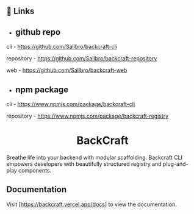 ## 🔗 Links
- ## github repo
cli - https://github.com/Sallbro/backcraft-cli

repository - https://github.com/Sallbro/backcraft-repository

web - https://github.com/Sallbro/backcraft-web

- ## npm package
cli - https://www.npmjs.com/package/backcraft-cli

repository - https://www.npmjs.com/package/backcraft-registry

<h1 align="center">BackCraft</h1>

Breathe life into your backend with modular scaffolding. Backcraft CLI empowers developers with beautifully structured registry and plug-and-play components.

## Documentation

Visit [https://backcraft.vercel.app/docs] to view the documentation.

